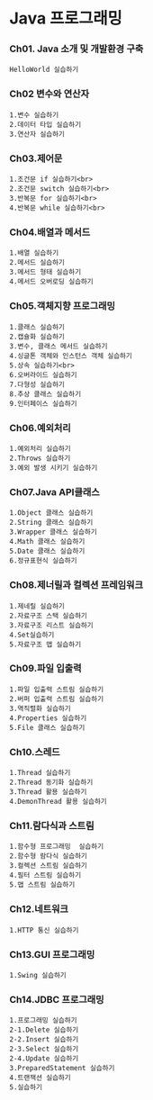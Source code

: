 # Java 프로그래밍


### Ch01. Java 소개 및 개발환경 구축
```
HelloWorld 실습하기
```

### Ch02 변수와 연산자
```
1.변수 실습하기
2.데이터 타입 실습하기
3.연산자 실습하기
```

### Ch03.제어문
```
1.조건문 if 실습하기<br>
2.조건문 switch 실습하기<br>
3.반복문 for 실습하기<br>
4.반복문 while 실습하기<br>
```

### Ch04.배열과 메서드
```
1.배열 실습하기
2.메서드 실습하기
3.메서드 형태 실습하기 
4.메서드 오버로딩 실습하기
```

### Ch05.객체지향 프로그래밍
```
1.클래스 실습하기
2.캡슐화 실습하기
3.변수, 클래스 메서드 실습하기 
4.싱글톤 객체와 인스턴스 객체 실습하기 
5.상속 실습하기<br>
6.오버라이드 실습하기
7.다형성 실습하기
8.추상 클래스 실습하기
9.인터페이스 실습하기
```

### Ch06.예외처리
```
1.예외처리 실습하기
2.Throws 실습하기
3.예외 발생 시키기 실습하기
```

### Ch07.Java API클래스
```
1.Object 클래스 실습하기
2.String 클래스 실습하기
3.Wrapper 클래스 실습하기 
4.Math 클래스 실습하기  
5.Date 클래스 실습하기
6.정규표현식 실습하기 
```

### Ch08.제너릴과 컬렉션 프레임워크
```
1.제네릴 실습하기
2.자료구조 스택 실습하기
3.자료구조 리스트 실습하기 
4.Set실습하기
5.자료구조 맵 실습하기
```

### Ch09.파일 입출력
```
1.파일 입출력 스트림 실습하기
2.버퍼 입출력 스트림 실습하기
3.역직렬화 실습하기 
4.Properties 실습하기
5.File 클래스 실습하기
```

### Ch10.스레드
```
1.Thread 실습하기
2.Thread 동기화 실습하기
3.Thread 활용 실습하기 
4.DemonThread 활용 실습하기
```

### Ch11.람다식과 스트림
```
1.함수형 프로그래밍  실습하기
2.함수형 람다식 실습하기
3.컬렉션 스트림 실습하기 
4.필터 스트림 실습하기
5.맵 스트림 실습하기
```

### Ch12.네트워크
```
1.HTTP 통신 실습하기 
```

### Ch13.GUI 프로그래밍
```
1.Swing 실습하기
```

### Ch14.JDBC 프로그래밍
```
1.프로그래밍 실습하기
2-1.Delete 실습하기
2-2.Insert 실습하기 
2-3.Select 실습하기
2-4.Update 실습하기
3.PreparedStatement 실습하기
4.트랜잭션 실습하기
5.실습하기
```

